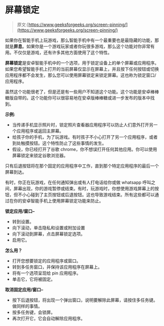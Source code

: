 # 屏幕锁定

> 原文:[https://www.geeksforgeeks.org/screen-pinning/](https://www.geeksforgeeks.org/screen-pinning/)

如果你在智能手机上玩游戏，那么智能手机中有一个最重要也是最隐藏的功能，那就是**屏息**。如果你是一个游戏玩家或者你玩很多游戏，那么这个功能对你非常有用。不仅仅是游戏，还有许多其他方面使用了这个特性。

**屏幕锁定**是安卓智能手机中的一个选项，用于锁定设备上的单个屏幕或应用程序。如果您希望智能手机上打开的当前屏幕仅显示在屏幕上，并且按下任何按钮或切换应用程序都不会发生，那么您可以使用屏幕锁定来锁定屏幕。这也称为锁定窗口/应用程序。

虽然这个功能很老了，但是还是有一些用户不知道这个功能。这个功能是安卓棒棒糖版自带的。这个功能你可以很容易地在安卓版棒棒糖或进一步发布的版本中找到。

**示例:**

*   当传递手机显示照片时，锁定照片查看器应用程序可以防止人们意外打开另一个应用程序或返回主屏幕。
*   给孩子你的手机，为了玩游戏。有时孩子不小心打开了另一个应用程序，或者到处触摸按钮。这个特性防止了这些事情的发生。
*   假设，你已经打开了谷歌 chrome，你不想误打开任何其他应用。你可以使用屏幕锁定来锁定谷歌浏览器。

只有后退按钮将在那个固定的应用程序中工作，直到那个特定应用程序的最后一个屏幕到达。

有时，你正在玩游戏，在任何通知弹出或有人打电话给你或做 whatsapp 呼叫之间，屏幕出现，你的游戏暂停或结束。有时，玩游戏时，你想使用游戏屏幕上的按钮，但不小心碰到了主页按钮或后退按钮。这也导致游戏结束。所有这些都可以通过在你的安卓智能手机上使用屏幕锁定功能来防止。

**锁定应用/窗口–**

*   转到设置。
*   向下滚动，单击隐私和设置或附加设置
*   向下滚动到屏幕，点击屏幕锁定选项。
*   启用它。

**怎么用？**

*   打开您想要锁定的应用程序或窗口。
*   转到多任务窗口，并保持该应用程序在屏幕上。
*   将有一个选项呈现给 pin 应用程序。
*   单击它，它将被固定。

**取消固定应用/窗口–**

*   按下后退按钮，将出现一个弹出窗口，说明要解除此屏幕，请按住多任务键。做同样的事情。
*   按多任务键，会锁屏。
*   再次打开它，它会自动解除应用程序。